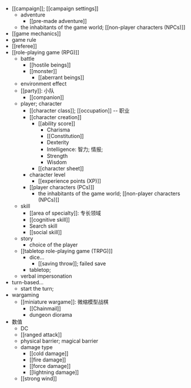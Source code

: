 - [[campaign]]; [[campaign settings]]
    - adventure
        - [[pre-made adventure]]
    - the inhabitants of the game world; [[non-player characters (NPCs)]]
- [[game mechanics]]
- game rule
- [[referee]]
- [[role-playing game (RPG)]]
    - battle
        - [[hostile beings]]
        - [[monster]]
            - [[aberrant beings]]
    - environment effect
    - [[party]]: 小队
        - [[companion]]
    - player; character
        - [[character class]]; [[occupation]] -- 职业
        - [[character creation]]
            - [[ability score]]
                - Charisma
                - [[Constitution]]
                - Dexterity
                - Intelligence: 智力; 情报;
                - Strength
                - Wisdom
            - [[character sheet]]
        - character level
            - [[experience points (XP)]]
        - [[player characters (PCs)]]
            - the inhabitants of the game world; [[non-player characters (NPCs)]]
    - skill
        - [[area of specialty]]: 专长领域
        - [[cognitive skill]]
        - Search skill
        - [[social skill]]
    - story
        - choice of the player
    - [[tabletop role-playing game (TRPG)]]
        - dice...
            - [[saving throw]]; failed save
        - tabletop;
    - verbal impersonation
- turn-based...
    - start the turn;
- wargaming
    - [[miniature wargame]]: 微缩模型战棋
        - [[Chainmail]]
        - dungeon diorama
- 数值
    - DC
    - [[ranged attack]]
    - physical barrier; magical barrier
    - damage type
        - [[cold damage]]
        - [[fire damage]]
        - [[force damage]]
        - [[lightning damage]]
    - [[strong wind]]
